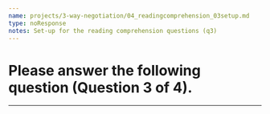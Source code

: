 ```yaml
---
name: projects/3-way-negotiation/04_readingcomprehension_03setup.md
type: noResponse
notes: Set-up for the reading comprehension questions (q3)
---
```


# Please answer the following question (Question 3 of 4).

---
